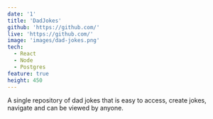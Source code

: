 ```yaml
---
date: '1'
title: 'DadJokes'
github: 'https://github.com/'
live: 'https://github.com/'
image: 'images/dad-jokes.png'
tech:
  - React
  - Node
  - Postgres
feature: true
height: 450
---
```


A single repository of dad jokes that is easy to access, create jokes, navigate and can be viewed by anyone.
